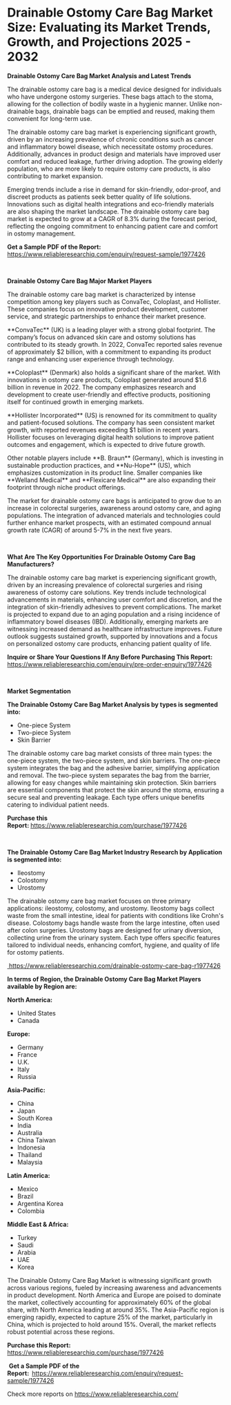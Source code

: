 <p><h1>Drainable Ostomy Care Bag Market Size: Evaluating its Market Trends, Growth, and Projections 2025 - 2032</h1></p><p><strong>Drainable Ostomy Care Bag Market Analysis and Latest Trends</strong></p>
<p><p>The drainable ostomy care bag is a medical device designed for individuals who have undergone ostomy surgeries. These bags attach to the stoma, allowing for the collection of bodily waste in a hygienic manner. Unlike non-drainable bags, drainable bags can be emptied and reused, making them convenient for long-term use. </p><p>The drainable ostomy care bag market is experiencing significant growth, driven by an increasing prevalence of chronic conditions such as cancer and inflammatory bowel disease, which necessitate ostomy procedures. Additionally, advances in product design and materials have improved user comfort and reduced leakage, further driving adoption. The growing elderly population, who are more likely to require ostomy care products, is also contributing to market expansion.</p><p>Emerging trends include a rise in demand for skin-friendly, odor-proof, and discreet products as patients seek better quality of life solutions. Innovations such as digital health integrations and eco-friendly materials are also shaping the market landscape. The drainable ostomy care bag market is expected to grow at a CAGR of 8.3% during the forecast period, reflecting the ongoing commitment to enhancing patient care and comfort in ostomy management.</p></p>
<p><strong>Get a Sample PDF of the Report:&nbsp;</strong> <a href="https://www.reliableresearchiq.com/enquiry/request-sample/1977426?utm_campaign=3048&utm_medium=2&utm_source=Github&utm_content=ia&utm_term=05032025&utm_id=drainable-ostomy-care-bag">https://www.reliableresearchiq.com/enquiry/request-sample/1977426</a></p>
<p>&nbsp;</p>
<p><strong>Drainable Ostomy Care Bag Major Market Players</strong></p>
<p><p>The drainable ostomy care bag market is characterized by intense competition among key players such as ConvaTec, Coloplast, and Hollister. These companies focus on innovative product development, customer service, and strategic partnerships to enhance their market presence.</p><p>**ConvaTec** (UK) is a leading player with a strong global footprint. The company’s focus on advanced skin care and ostomy solutions has contributed to its steady growth. In 2022, ConvaTec reported sales revenue of approximately $2 billion, with a commitment to expanding its product range and enhancing user experience through technology.</p><p>**Coloplast** (Denmark) also holds a significant share of the market. With innovations in ostomy care products, Coloplast generated around $1.6 billion in revenue in 2022. The company emphasizes research and development to create user-friendly and effective products, positioning itself for continued growth in emerging markets.</p><p>**Hollister Incorporated** (US) is renowned for its commitment to quality and patient-focused solutions. The company has seen consistent market growth, with reported revenues exceeding $1 billion in recent years. Hollister focuses on leveraging digital health solutions to improve patient outcomes and engagement, which is expected to drive future growth.</p><p>Other notable players include **B. Braun** (Germany), which is investing in sustainable production practices, and **Nu-Hope** (US), which emphasizes customization in its product line. Smaller companies like **Welland Medical** and **Flexicare Medical** are also expanding their footprint through niche product offerings.</p><p>The market for drainable ostomy care bags is anticipated to grow due to an increase in colorectal surgeries, awareness around ostomy care, and aging populations. The integration of advanced materials and technologies could further enhance market prospects, with an estimated compound annual growth rate (CAGR) of around 5-7% in the next five years.</p></p>
<p>&nbsp;</p>
<p><strong>What Are The Key Opportunities For Drainable Ostomy Care Bag Manufacturers?</strong></p>
<p><p>The drainable ostomy care bag market is experiencing significant growth, driven by an increasing prevalence of colorectal surgeries and rising awareness of ostomy care solutions. Key trends include technological advancements in materials, enhancing user comfort and discretion, and the integration of skin-friendly adhesives to prevent complications. The market is projected to expand due to an aging population and a rising incidence of inflammatory bowel diseases (IBD). Additionally, emerging markets are witnessing increased demand as healthcare infrastructure improves. Future outlook suggests sustained growth, supported by innovations and a focus on personalized ostomy care products, enhancing patient quality of life.</p></p>
<p><strong>Inquire or Share Your Questions If Any Before Purchasing This Report:</strong> <a href="https://www.reliableresearchiq.com/enquiry/pre-order-enquiry/1977426?utm_campaign=3048&utm_medium=2&utm_source=Github&utm_content=ia&utm_term=05032025&utm_id=drainable-ostomy-care-bag">https://www.reliableresearchiq.com/enquiry/pre-order-enquiry/1977426</a></p>
<p>&nbsp;</p>
<p><strong>Market Segmentation</strong></p>
<p><strong>The Drainable Ostomy Care Bag Market Analysis by types is segmented into:</strong></p>
<p><ul><li>One-piece System</li><li>Two-piece System</li><li>Skin Barrier</li></ul></p>
<p><p>The drainable ostomy care bag market consists of three main types: the one-piece system, the two-piece system, and skin barriers. The one-piece system integrates the bag and the adhesive barrier, simplifying application and removal. The two-piece system separates the bag from the barrier, allowing for easy changes while maintaining skin protection. Skin barriers are essential components that protect the skin around the stoma, ensuring a secure seal and preventing leakage. Each type offers unique benefits catering to individual patient needs.</p></p>
<p><strong>Purchase this Report:&nbsp;</strong><a href="https://www.reliableresearchiq.com/purchase/1977426?utm_campaign=3048&utm_medium=2&utm_source=Github&utm_content=ia&utm_term=05032025&utm_id=drainable-ostomy-care-bag">https://www.reliableresearchiq.com/purchase/1977426</a></p>
<p>&nbsp;</p>
<p><strong>The Drainable Ostomy Care Bag Market Industry Research by Application is segmented into:</strong></p>
<p><ul><li>Ileostomy</li><li>Colostomy</li><li>Urostomy</li></ul></p>
<p><p>The drainable ostomy care bag market focuses on three primary applications: ileostomy, colostomy, and urostomy. Ileostomy bags collect waste from the small intestine, ideal for patients with conditions like Crohn's disease. Colostomy bags handle waste from the large intestine, often used after colon surgeries. Urostomy bags are designed for urinary diversion, collecting urine from the urinary system. Each type offers specific features tailored to individual needs, enhancing comfort, hygiene, and quality of life for ostomy patients.</p></p>
<p><a href="https://www.reliableresearchiq.com/drainable-ostomy-care-bag-r1977426?utm_campaign=3048&utm_medium=2&utm_source=Github&utm_content=ia&utm_term=05032025&utm_id=drainable-ostomy-care-bag">&nbsp;https://www.reliableresearchiq.com/drainable-ostomy-care-bag-r1977426</a></p>
<p><strong>In terms of Region, the Drainable Ostomy Care Bag Market Players available by Region are:</strong></p>
<p>
    <p> <strong> North America: </strong>
        <ul>
            <li>United States</li>
            <li>Canada</li>
        </ul>
        </p> 
    <p> <strong> Europe: </strong>
        <ul>
            <li>Germany</li>
            <li>France</li>
            <li>U.K.</li>
            <li>Italy</li>
            <li>Russia</li>
        </ul>
        </p> 
    <p> <strong> Asia-Pacific: </strong>
        <ul>
            <li>China</li>
            <li>Japan</li>
            <li>South Korea</li>
            <li>India</li>
            <li>Australia</li>
            <li>China Taiwan</li>
            <li>Indonesia</li>
            <li>Thailand</li>
            <li>Malaysia</li>
        </ul>
        </p> 
    <p> <strong> Latin America: </strong>
        <ul>
            <li>Mexico</li>
            <li>Brazil</li>
            <li>Argentina Korea</li>
            <li>Colombia</li>
        </ul>
        </p> 
    <p> <strong> Middle East & Africa: </strong>
        <ul>
            <li>Turkey</li>
            <li>Saudi</li>
            <li>Arabia</li>
            <li>UAE</li>
            <li>Korea</li>
        </ul>
    </p>
    </p>
<p><p>The Drainable Ostomy Care Bag Market is witnessing significant growth across various regions, fueled by increasing awareness and advancements in product development. North America and Europe are poised to dominate the market, collectively accounting for approximately 60% of the global share, with North America leading at around 35%. The Asia-Pacific region is emerging rapidly, expected to capture 25% of the market, particularly in China, which is projected to hold around 15%. Overall, the market reflects robust potential across these regions.</p></p>
<p><strong>Purchase this Report: </strong><a href="https://www.reliableresearchiq.com/purchase/1977426?utm_campaign=3048&utm_medium=2&utm_source=Github&utm_content=ia&utm_term=05032025&utm_id=drainable-ostomy-care-bag">https://www.reliableresearchiq.com/purchase/1977426</a></p>
<p>&nbsp;<strong>Get a Sample PDF of the Report:&nbsp;&nbsp;</strong><a href="https://www.reliableresearchiq.com/enquiry/request-sample/1977426?utm_campaign=3048&utm_medium=2&utm_source=Github&utm_content=ia&utm_term=05032025&utm_id=drainable-ostomy-care-bag">https://www.reliableresearchiq.com/enquiry/request-sample/1977426</a></p>
<p><strong></strong></p>
<p>Check more reports on <a href="https://www.reliableresearchiq.com/?utm_campaign=3048&utm_medium=2&utm_source=Github&utm_content=ia&utm_term=05032025&utm_id=drainable-ostomy-care-bag">https://www.reliableresearchiq.com/</a></p>